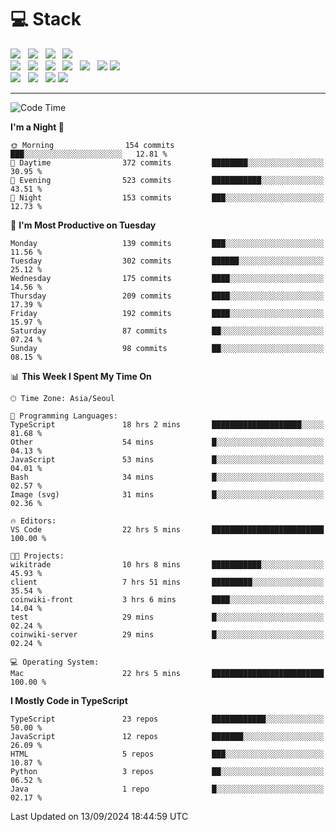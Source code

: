 <h1>💻 Stack</h1>
<div>
 <!-- badge : https://shields.io/ -->
 <!-- icon : https://simpleicons.org/?q=Get -->
 <img src="https://img.shields.io/badge/HTML5-e74c3c?style=flat-square&logo=HTML5&logoColor=white"/> &nbsp 
 <img src="https://img.shields.io/badge/CSS3-0A84FF?style=flat-square&logo=CSS3&logoColor=white"/> &nbsp 
 <img src="https://img.shields.io/badge/JavaScript-FFCD11?style=flat-square&logo=JavaScript&logoColor=white"/> &nbsp 
 <img src="https://img.shields.io/badge/TypeScript-3075C0?style=flat-square&logo=TypeScript&logoColor=white"/>
 <br/>
 <img src="https://img.shields.io/badge/Next-000000?style=flat-square&logo=nextdotjs&logoColor=white"/> &nbsp 
 <img src="https://img.shields.io/badge/React-00BCF6?style=flat-square&logo=React&logoColor=white"/> &nbsp 
 <img src="https://img.shields.io/badge/Redux-764ABC?style=flat-square&logo=Redux&logoColor=white"/> &nbsp
 <img src="https://img.shields.io/badge/Recoil-3578E5?style=flat-square&logo=recoil&logoColor=white"/> &nbsp
 <img src="https://img.shields.io/badge/React-Query-FF4154?style=flat-square&logo=reactquery&logoColor=white"/> &nbsp 
 <img src="https://img.shields.io/badge/styled%2Dcomponents-DB7093?style=flat-square&logo=styled%2Dcomponents&logoColor=white"/>
 <img src="https://img.shields.io/badge/CSS Modules-000000?style=flat-square&logo=CSS Modules&logoColor=white"/> &nbsp 
 <br/>
 <img src="https://img.shields.io/badge/Node-339933?style=flat-square&logo=Node.js&logoColor=white"/> &nbsp 
 <img src="https://img.shields.io/badge/Express-000000?style=flat-square&logo=Express&logoColor=white"/> &nbsp 
 <img src="https://img.shields.io/badge/MongoDB-47A248?style=flat-square&logo=MongoDB&logoColor=white"/>
 <img src="https://img.shields.io/badge/MariaDB-003545?style=flat-square&logo=mariadb&logoColor=white"/>
</div>

<hr>

<!--START_SECTION:waka-->
![Code Time](http://img.shields.io/badge/Code%20Time-1%2C308%20hrs%2043%20mins-blue)

**I'm a Night 🦉** 

```text
🌞 Morning                154 commits         ███░░░░░░░░░░░░░░░░░░░░░░   12.81 % 
🌆 Daytime                372 commits         ████████░░░░░░░░░░░░░░░░░   30.95 % 
🌃 Evening                523 commits         ███████████░░░░░░░░░░░░░░   43.51 % 
🌙 Night                  153 commits         ███░░░░░░░░░░░░░░░░░░░░░░   12.73 % 
```
📅 **I'm Most Productive on Tuesday** 

```text
Monday                   139 commits         ███░░░░░░░░░░░░░░░░░░░░░░   11.56 % 
Tuesday                  302 commits         ██████░░░░░░░░░░░░░░░░░░░   25.12 % 
Wednesday                175 commits         ████░░░░░░░░░░░░░░░░░░░░░   14.56 % 
Thursday                 209 commits         ████░░░░░░░░░░░░░░░░░░░░░   17.39 % 
Friday                   192 commits         ████░░░░░░░░░░░░░░░░░░░░░   15.97 % 
Saturday                 87 commits          ██░░░░░░░░░░░░░░░░░░░░░░░   07.24 % 
Sunday                   98 commits          ██░░░░░░░░░░░░░░░░░░░░░░░   08.15 % 
```


📊 **This Week I Spent My Time On** 

```text
🕑︎ Time Zone: Asia/Seoul

💬 Programming Languages: 
TypeScript               18 hrs 2 mins       ████████████████████░░░░░   81.68 % 
Other                    54 mins             █░░░░░░░░░░░░░░░░░░░░░░░░   04.13 % 
JavaScript               53 mins             █░░░░░░░░░░░░░░░░░░░░░░░░   04.01 % 
Bash                     34 mins             █░░░░░░░░░░░░░░░░░░░░░░░░   02.57 % 
Image (svg)              31 mins             █░░░░░░░░░░░░░░░░░░░░░░░░   02.36 % 

🔥 Editors: 
VS Code                  22 hrs 5 mins       █████████████████████████   100.00 % 

🐱‍💻 Projects: 
wikitrade                10 hrs 8 mins       ███████████░░░░░░░░░░░░░░   45.93 % 
client                   7 hrs 51 mins       █████████░░░░░░░░░░░░░░░░   35.54 % 
coinwiki-front           3 hrs 6 mins        ████░░░░░░░░░░░░░░░░░░░░░   14.04 % 
test                     29 mins             █░░░░░░░░░░░░░░░░░░░░░░░░   02.24 % 
coinwiki-server          29 mins             █░░░░░░░░░░░░░░░░░░░░░░░░   02.24 % 

💻 Operating System: 
Mac                      22 hrs 5 mins       █████████████████████████   100.00 % 
```

**I Mostly Code in TypeScript** 

```text
TypeScript               23 repos            ████████████░░░░░░░░░░░░░   50.00 % 
JavaScript               12 repos            ███████░░░░░░░░░░░░░░░░░░   26.09 % 
HTML                     5 repos             ███░░░░░░░░░░░░░░░░░░░░░░   10.87 % 
Python                   3 repos             ██░░░░░░░░░░░░░░░░░░░░░░░   06.52 % 
Java                     1 repo              █░░░░░░░░░░░░░░░░░░░░░░░░   02.17 % 
```




 Last Updated on 13/09/2024 18:44:59 UTC
<!--END_SECTION:waka-->
